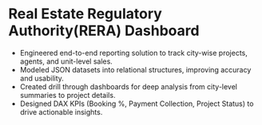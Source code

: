 # Real Estate Regulatory Authority(RERA) Dashboard
- Engineered end-to-end reporting solution to track city-wise projects, agents, and unit-level sales. 
- Modeled JSON datasets into relational structures, improving accuracy and usability. 
- Created drill through dashboards for deep analysis from city-level summaries to project details.
- Designed DAX KPIs (Booking %, Payment Collection, Project Status) to drive actionable insights.
